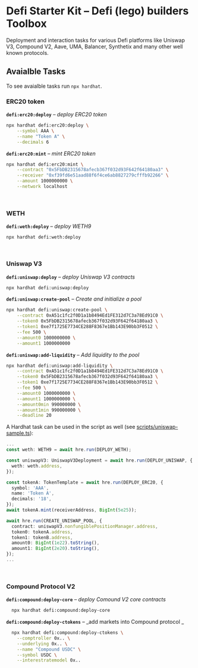 # Defi Starter Kit – Defi (lego) builders Toolbox

Deployment and interaction tasks for various Defi platforms like Uniswap V3, Compound V2, Aave, UMA, Balancer, Synthetix and many other well known protocols.


## Avaialble Tasks
To see avaialble tasks run `npx hardhat`.

### ERC20 token
**`defi:erc20:deploy`** – _deploy ERC20 token_
```bash
npx hardhat defi:erc20:deploy \
    --symbol AAA \
    --name "Token A" \
    --decimals 6
```

**`defi:erc20:mint`** – _mint ERC20 token_
```bash
npx hardhat defi:erc20:mint \
    --contract "0x5FbDB2315678afecb367f032d93F642f64180aa3" \
    --receiver "0xf39fd6e51aad88f6f4ce6ab8827279cfffb92266" \
    --amount 1000000000 \
    --network localhost
```

<br>

### WETH
**`defi:weth:deploy`** – _deploy WETH9_
```shell
npx hardhat defi:weth:deploy
```

<br>

### Uniswap V3
**`defi:uniswap:deploy`** – _deploy Uniswap V3 contracts_
```bash
npx hardhat defi:uniswap:deploy
```

**`defi:uniswap:create-pool`** – _Create and initialize a pool_
```bash
npx hardhat defi:uniswap:create-pool \
    --contract 0xA51c1fc2f0D1a1b8494Ed1FE312d7C3a78Ed91C0 \
    --token0 0x5FbDB2315678afecb367f032d93F642f64180aa3 \
    --token1 0xe7f1725E7734CE288F8367e1Bb143E90bb3F0512 \
    --fee 500 \
    --amount0 1000000000 \
    --amount1 1000000000
```

**`defi:uniswap:add-liquidity`** – _Add liquidity to the pool_
```bash
npx hardhat defi:uniswap:add-liquidity \
    --contract 0xA51c1fc2f0D1a1b8494Ed1FE312d7C3a78Ed91C0 \
    --token0 0x5FbDB2315678afecb367f032d93F642f64180aa3 \
    --token1 0xe7f1725E7734CE288F8367e1Bb143E90bb3F0512 \
    --fee 500 \
    --amount0 1000000000 \
    --amount1 1000000000 \
    --amount0min 990000000 \
    --amount1min 990000000 \
    --deadline 20
```


A Hardhat task can be used in the script as well (see [scripts/uniswap-sample.ts](./scripts/uniswap-sample.ts)):
```typescript
...
const weth: WETH9 = await hre.run(DEPLOY_WETH);

const uniswapV3: UniswapV3Deployment = await hre.run(DEPLOY_UNISWAP, {
  weth: weth.address,
});

const tokenA: TokenTemplate = await hre.run(DEPLOY_ERC20, {
  symbol: 'AAA',
  name: 'Token A',
  decimals: '18',
});
await tokenA.mint(receiverAddress, BigInt(5e25));

await hre.run(CREATE_UNISWAP_POOL, {
  contract: uniswapV3.nonfungiblePositionManager.address,
  token0: tokenA.address,
  token1: tokenB.address,
  amount0: BigInt(1e22).toString(),
  amount1: BigInt(2e20).toString(),
});
...
```

<br>

### Compound Protocol V2
**`defi:compound:deploy-core`** – _deploy Comound V2 core contracts_
```bash
  npx hardhat defi:compound:deploy-core
```
**`defi:compound:deploy-ctokens`** – _add markets into Compound protocol _
```bash
  npx hardhat defi:compound:deploy-ctokens \
    --comptroller 0x.. \
    --underlying 0x.. \
    --name "Compound USDC" \
    --symbol USDC \
    --interestratemodel 0x..
```
